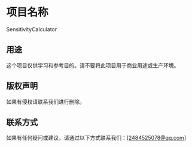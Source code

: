 # 项目名称

SensitivityCalculator

## 用途

这个项目仅供学习和参考目的。请不要将此项目用于商业用途或生产环境。

## 版权声明

如果有侵权请联系我们进行删除。

## 联系方式

如果有任何疑问或建议，请通过以下方式联系我们：[2484525078@qq.com]
